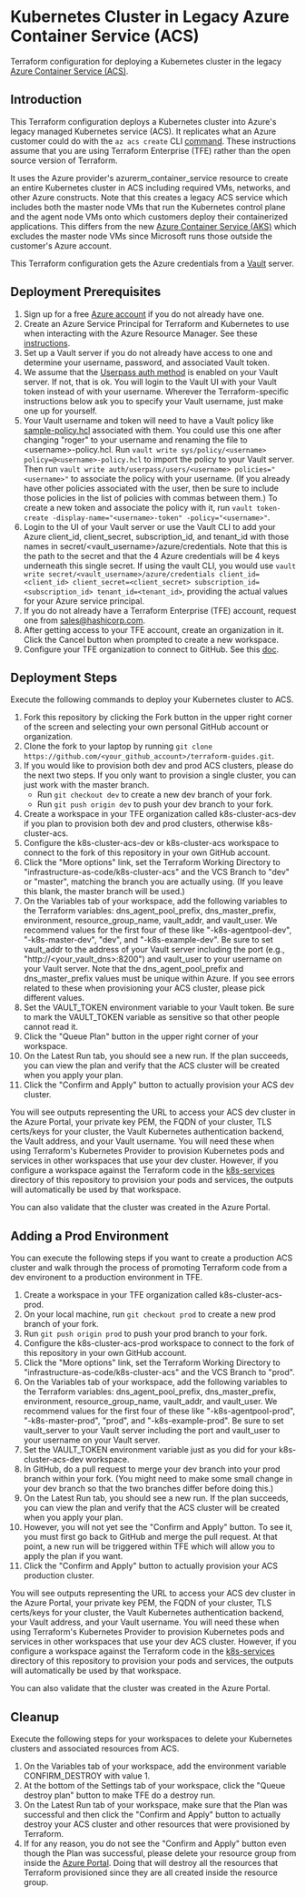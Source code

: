 # Kubernetes Cluster in Legacy Azure Container Service (ACS)
Terraform configuration for deploying a Kubernetes cluster in the legacy [Azure Container Service (ACS)](https://docs.microsoft.com/en-us/azure/container-service/kubernetes/).

## Introduction
This Terraform configuration deploys a Kubernetes cluster into Azure's legacy managed Kubernetes service (ACS). It replicates what an Azure customer could do with the `az acs create` CLI [command](https://docs.microsoft.com/en-us/cli/azure/acs?view=azure-cli-latest#az_acs_create). These instructions assume that you are using Terraform Enterprise (TFE) rather than the open source version of Terraform.

It uses the Azure provider's azurerm_container_service resource to create an entire Kubernetes cluster in ACS including required VMs, networks, and other Azure constructs. Note that this creates a legacy ACS service which includes both the master node VMs that run the Kubernetes control plane and the agent node VMs onto which customers deploy their containerized applications. This differs from the new [Azure Container Service (AKS)](https://docs.microsoft.com/en-us/azure/aks/) which excludes the master node VMs since Microsoft runs those outside the customer's Azure account.

This Terraform configuration gets the Azure credentials from a [Vault](https://www.vaultproject.io/) server.

## Deployment Prerequisites

1. Sign up for a free [Azure account](https://azure.microsoft.com/en-us/free/) if you do not already have one.
1. Create an Azure Service Principal for Terraform and Kubernetes to use when interacting with the Azure Resource Manager. See these [instructions](https://www.terraform.io/docs/providers/azurerm/authenticating_via_service_principal.html).
1. Set up a Vault server if you do not already have access to one and determine your username, password, and associated Vault token.
1. We assume that the [Userpass auth method](https://www.vaultproject.io/docs/auth/userpass.html) is enabled on your Vault server.  If not, that is ok.  You will login to the Vault UI with your Vault token instead of with your username. Wherever the Terraform-specific instructions below ask you to specify your Vault username, just make one up for yourself.
1. Your Vault username and token will need to have a Vault policy like [sample-policy.hcl](./sample-policy.hcl) associated with them. You could use this one after changing "roger" to your username and renaming the file to \<username\>-policy.hcl.  Run `vault write sys/policy/<username> policy=@<username>-policy.hcl` to import the policy to your Vault server. Then run `vault write auth/userpass/users/<username> policies="<username>"` to associate the policy with your username. (If you already have other policies associated with the user, then be sure to include those policies in the list of policies with commas between them.) To create a new token and associate the policy with it, run `vault token-create -display-name="<username>-token" -policy="<username>"`.
1. Login to the UI of your Vault server or use the Vault CLI to add your Azure client_id, client_secret, subscription_id, and tenant_id with those names in secret/<vault_username>/azure/credentials. Note that this is the path to the secret and that the 4 Azure credentials will be 4 keys underneath this single secret.  If using the vault CLI, you would use `vault write secret/<vault_username>/azure/credentials client_id=<client_id> client_secret=<client_secret> subscription_id=<subscription_id> tenant_id=<tenant_id>`, providing the actual values for your Azure service principal.
1. If you do not already have a Terraform Enterprise (TFE) account, request one from sales@hashicorp.com.
1. After getting access to your TFE account, create an organization in it. Click the Cancel button when prompted to create a new workspace.
1. Configure your TFE organization to connect to GitHub. See this [doc](https://www.terraform.io/docs/enterprise/vcs/github.html).

## Deployment Steps
Execute the following commands to deploy your Kubernetes cluster to ACS.

1. Fork this repository by clicking the Fork button in the upper right corner of the screen and selecting your own personal GitHub account or organization.
1. Clone the fork to your laptop by running `git clone https://github.com/<your_github_account>/terraform-guides.git`.
1. If you would like to provision both dev and prod ACS clusters, please do the next two steps. If you only want to provision a single cluster, you can just work with the master branch.
    * Run `git checkout dev` to create a new dev branch of your fork.
    * Run `git push origin dev` to push your dev branch to your fork.
1. Create a workspace in your TFE organization called k8s-cluster-acs-dev if you plan to provision both dev and prod clusters, otherwise k8s-cluster-acs.
1. Configure the k8s-cluster-acs-dev or k8s-cluster-acs workspace to connect to the fork of this repository in your own GitHub account.
1. Click the "More options" link, set the Terraform Working Directory to "infrastructure-as-code/k8s-cluster-acs" and the VCS Branch to "dev" or "master", matching the branch you are actually using. (If you leave this blank, the master branch will be used.)
1. On the Variables tab of your workspace, add the following variables to the Terraform variables: dns_agent_pool_prefix, dns_master_prefix, environment, resource_group_name, vault_addr, and vault_user. We recommend values for the first four of these like "<user>-k8s-agentpool-dev", "<user>-k8s-master-dev", "dev", and "<user>-k8s-example-dev". Be sure to set vault_addr to the address of your Vault server including the port (e.g., "http://<your_vault_dns>:8200") and vault_user to your username on your Vault server. Note that the dns_agent_pool_prefix and dns_master_prefix values must be unique within Azure. If you see errors related to these when provisioning your ACS cluster, please pick different values.
1. Set the VAULT_TOKEN environment variable to your Vault token. Be sure to mark the VAULT_TOKEN variable as sensitive so that other people cannot read it.
1. Click the "Queue Plan" button in the upper right corner of your workspace.
1. On the Latest Run tab, you should see a new run. If the plan succeeds, you can view the plan and verify that the ACS cluster will be created when you apply your plan.
1. Click the "Confirm and Apply" button to actually provision your ACS dev cluster.

You will see outputs representing the URL to access your ACS dev cluster in the Azure Portal, your private key PEM, the FQDN of your cluster, TLS certs/keys for your cluster, the Vault Kubernetes authentication backend, the Vault address, and your Vault username.  You will need these when using Terraform's Kubernetes Provider to provision Kubernetes pods and services in other workspaces that use your dev cluster. However, if you configure a workspace against the Terraform code in the [k8s-services](../../self-serve-infrastructure/k8s-services) directory of this repository to provision your pods and services, the outputs will automatically be used by that workspace.

You can also validate that the cluster was created in the Azure Portal.

## Adding a Prod Environment
You can execute the following steps if you want to create a production ACS cluster and walk through the process of promoting Terraform code from a dev environent to a production environment in TFE.

1. Create a workspace in your TFE organization called k8s-cluster-acs-prod.
1. On your local machine, run `git checkout prod` to create a new prod branch of your fork.
1. Run `git push origin prod` to push your prod branch to your fork.
1. Configure the k8s-cluster-acs-prod workspace to connect to the fork of this repository in your own GitHub account.
1. Click the "More options" link, set the Terraform Working Directory to "infrastructure-as-code/k8s-cluster-acs" and the VCS Branch to "prod".
1. On the Variables tab of your workspace, add the following variables to the Terraform variables: dns_agent_pool_prefix, dns_master_prefix, environment, resource_group_name, vault_addr, and vault_user. We recommend values for the first four of these like "<user>-k8s-agentpool-prod", "<user>-k8s-master-prod", "prod", and "<user>-k8s-example-prod". Be sure to set vault_server to your Vault server including the port and vault_user to your username on your Vault server.
1. Set the VAULT_TOKEN environment variable just as you did for your k8s-cluster-acs-dev workspace.
1. In GitHub, do a pull request to merge your dev branch into your prod branch within your fork. (You might need to make some small change in your dev branch so that the two branches differ before doing this.)
1. On the Latest Run tab, you should see a new run. If the plan succeeds, you can view the plan and verify that the ACS cluster will be created when you apply your plan.
1. However, you will not yet see the "Confirm and Apply" button. To see it, you must first go back to GitHub and merge the pull request. At that point, a new run will be triggered within TFE which will allow you to apply the plan if you want.
1. Click the "Confirm and Apply" button to actually provision your ACS production cluster.

You will see outputs representing the URL to access your ACS dev cluster in the Azure Portal, your private key PEM, the FQDN of your cluster, TLS certs/keys for your cluster, the Vault Kubernetes authentication backend, your Vault address, and your Vault username.  You will need these when using Terraform's Kubernetes Provider to provision Kubernetes pods and services in other workspaces that use your dev ACS cluster. However, if you configure a workspace against the Terraform code in the [k8s-services](../../self-serve-infrastructure/k8s-services) directory of this repository to provision your pods and services, the outputs will automatically be used by that workspace.

You can also validate that the cluster was created in the Azure Portal.

## Cleanup
Execute the following steps for your workspaces to delete your Kubernetes clusters and associated resources from ACS.

1. On the Variables tab of your workspace, add the environment variable CONFIRM_DESTROY with value 1.
1. At the bottom of the Settings tab of your workspace, click the "Queue destroy plan" button to make TFE do a destroy run.
1. On the Latest Run tab of your workspace, make sure that the Plan was successful and then click the "Confirm and Apply" button to actually destroy your ACS cluster and other resources that were provisioned by Terraform.
1. If for any reason, you do not see the "Confirm and Apply" button even though the Plan was successful, please delete your resource group from inside the [Azure Portal](https://portal.azure.com). Doing that will destroy all the resources that Terraform provisioned since they are all created inside the resource group.
